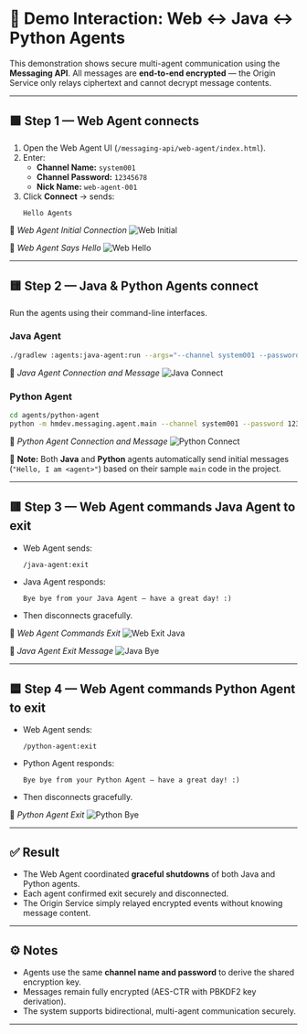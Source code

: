 # 🤖 Demo Interaction: Web ↔ Java ↔ Python Agents

This demonstration shows secure multi-agent communication using the **Messaging API**.
All messages are **end-to-end encrypted** — the Origin Service only relays ciphertext and cannot decrypt message contents.

---

## 🟩 Step 1 — Web Agent connects

1. Open the Web Agent UI (`/messaging-api/web-agent/index.html`).
2. Enter:
   - **Channel Name:** `system001`
   - **Channel Password:** `12345678`
   - **Nick Name:** `web-agent-001`
3. Click **Connect** → sends:
   ```
   Hello Agents
   ```

📸 *Web Agent Initial Connection*
![Web Initial](docs/images/web-initial.png)

📸 *Web Agent Says Hello*
![Web Hello](docs/images/web-connect-and-say-hello.png)

---

## 🟨 Step 2 — Java & Python Agents connect

Run the agents using their command-line interfaces.

### Java Agent
```bash
./gradlew :agents:java-agent:run --args="--channel system001 --password 12345678 --agent-name java-agent001"
```

📸 *Java Agent Connection and Message*
![Java Connect](docs/images/java-connect-and-say-hello.png)

### Python Agent
```bash
cd agents/python-agent
python -m hmdev.messaging.agent.main --channel system001 --password 12345678 --agent-name python-agent-001
```

📸 *Python Agent Connection and Message*
![Python Connect](docs/images/python-connect-and-say-hello.png)

📝 **Note:**
Both **Java** and **Python** agents automatically send initial messages (`"Hello, I am <agent>"`)
based on their sample `main` code in the project.

---

## 🟥 Step 3 — Web Agent commands Java Agent to exit

- Web Agent sends:
  ```
  /java-agent:exit
  ```
- Java Agent responds:
  ```
  Bye bye from your Java Agent — have a great day! :)
  ```
- Then disconnects gracefully.

📸 *Web Agent Commands Exit*
![Web Exit Java](docs/images/web-ask-agents-to-exit.png)

📸 *Java Agent Exit Message*
![Java Bye](docs/images/java-say-bye-and-exit.png)

---

## 🟦 Step 4 — Web Agent commands Python Agent to exit

- Web Agent sends:
  ```
  /python-agent:exit
  ```
- Python Agent responds:
  ```
  Bye bye from your Python Agent — have a great day! :)
  ```
- Then disconnects gracefully.

📸 *Python Agent Exit*
![Python Bye](docs/images/python-say-bye-and-exit.png)

---

## ✅ Result

- The Web Agent coordinated **graceful shutdowns** of both Java and Python agents.
- Each agent confirmed exit securely and disconnected.
- The Origin Service simply relayed encrypted events without knowing message content.

---

## ⚙️ Notes

- Agents use the same **channel name and password** to derive the shared encryption key.
- Messages remain fully encrypted (AES-CTR with PBKDF2 key derivation).
- The system supports bidirectional, multi-agent communication securely.

---
